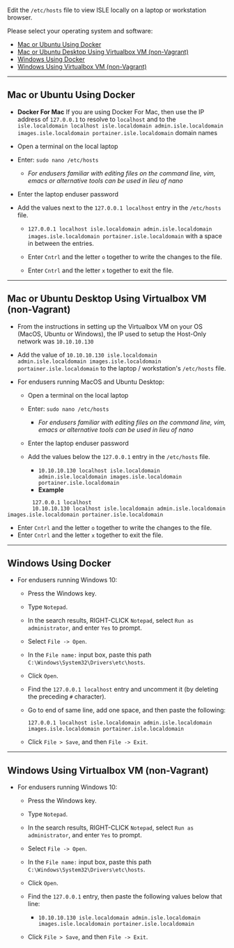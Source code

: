 Edit the `/etc/hosts` file to view ISLE locally on a laptop or workstation browser.

Please select your operating system and software:

- [Mac or Ubuntu Using Docker](#mac-or-ubuntu-using-docker)
- [Mac or Ubuntu Desktop Using Virtualbox VM (non-Vagrant)](#mac-or-ubuntu-desktop-using-virtualbox-vm-non-vagrant)
- [Windows Using Docker](#windows-using-docker)
- [Windows Using Virtualbox VM (non-Vagrant)](#windows-using-virtualbox-vm-non-vagrant)

---

## Mac or Ubuntu Using Docker

* **Docker For Mac** If you are using Docker For Mac, then use the IP address of `127.0.0.1` to resolve to `localhost` and to the `isle.localdomain localhost isle.localdomain admin.isle.localdomain images.isle.localdomain portainer.isle.localdomain` domain names

* Open a terminal on the local laptop

* Enter: `sudo nano /etc/hosts`
  * _For endusers familiar with editing files on the command line, vim, emacs or alternative tools can be used in lieu of nano_

* Enter the laptop enduser password

* Add the values next to the `127.0.0.1 localhost` entry in the `/etc/hosts` file.

    * `127.0.0.1 localhost isle.localdomain admin.isle.localdomain images.isle.localdomain portainer.isle.localdomain` with a space in between the entries.  

  * Enter `Cntrl` and the letter `o` together to write the changes to the file.

  * Enter `Cntrl` and the letter `x` together to exit the file.

---

## Mac or Ubuntu Desktop Using Virtualbox VM (non-Vagrant)

* From the instructions in setting up the Virtualbox VM on your OS (MacOS, Ubuntu or Windows), the IP used to setup the Host-Only network was `10.10.10.130`

* Add the value of `10.10.10.130 isle.localdomain admin.isle.localdomain images.isle.localdomain portainer.isle.localdomain` to the laptop / workstation's `/etc/hosts` file.   

* For endusers running MacOS and Ubuntu Desktop:

   * Open a terminal on the local laptop

   * Enter: `sudo nano /etc/hosts`
     * _For endusers familiar with editing files on the command line, vim, emacs or alternative tools can be used in lieu of nano_

   * Enter the laptop enduser password

   * Add the values below the `127.0.0.1` entry in the `/etc/hosts` file.

       * `10.10.10.130 localhost isle.localdomain admin.isle.localdomain images.isle.localdomain portainer.isle.localdomain`  
       * **Example**

```
        127.0.0.1 localhost
        10.10.10.130 localhost isle.localdomain admin.isle.localdomain images.isle.localdomain portainer.isle.localdomain
```


* Enter `Cntrl` and the letter `o` together to write the changes to the file.
* Enter `Cntrl` and the letter `x` together to exit the file.

---

## Windows Using Docker

* For endusers running Windows 10:

    * Press the Windows key.

    * Type `Notepad`.

    * In the search results, RIGHT-CLICK `Notepad`, select `Run as administrator`, and enter `Yes` to prompt.

    * Select `File -> Open`.

    * In the `File name:` input box, paste this path `C:\Windows\System32\Drivers\etc\hosts`.

    * Click `Open`.

    * Find the `127.0.0.1 localhost` entry and uncomment it (by deleting the preceding `#` character).

    * Go to end of same line, add one space, and then paste the following:

        `127.0.0.1 localhost isle.localdomain admin.isle.localdomain images.isle.localdomain portainer.isle.localdomain`

    * Click `File > Save`, and then `File -> Exit`.

---

## Windows Using Virtualbox VM (non-Vagrant)

* For endusers running Windows 10:

    * Press the Windows key.

    * Type `Notepad`.

    * In the search results, RIGHT-CLICK `Notepad`, select `Run as administrator`, and enter `Yes` to prompt.

    * Select `File -> Open`.

    * In the `File name:` input box, paste this path `C:\Windows\System32\Drivers\etc\hosts`.

    * Click `Open`.

    * Find the `127.0.0.1` entry, then paste the following values below that line:

        * `10.10.10.130 isle.localdomain admin.isle.localdomain images.isle.localdomain portainer.isle.localdomain`  

    * Click `File > Save`, and then `File -> Exit`.
